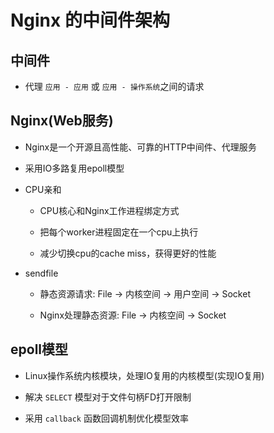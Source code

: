 # Nginx 的中间件架构

## 中间件

- 代理 `应用 - 应用` 或 `应用 - 操作系统`之间的请求

## Nginx(Web服务)

- Nginx是一个开源且高性能、可靠的HTTP中间件、代理服务

- 采用IO多路复用epoll模型

- CPU亲和

  - CPU核心和Nginx工作进程绑定方式

  - 把每个worker进程固定在一个cpu上执行

  - 减少切换cpu的cache miss，获得更好的性能

- sendfile

  - 静态资源请求: File -> 内核空间 -> 用户空间 -> Socket

  - Nginx处理静态资源: File -> 内核空间 -> Socket

## epoll模型

- Linux操作系统内核模块，处理IO复用的内核模型(实现IO复用)

- 解决 `SELECT` 模型对于文件句柄FD打开限制

- 采用 `callback` 函数回调机制优化模型效率